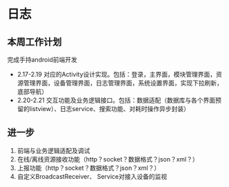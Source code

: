 # 日志
## 本周工作计划
  完成手持android前端开发
- 2.17-2.19 对应的Activity设计实现。包括：登录，主界面，模块管理界面，资源管理界面，设备管理界面，日志管理界面，系统设置界面，实现下拉刷新，底部导航）
- 2.20-2.21 交互功能及业务逻辑接口。包括：数据适配（数据库与各个界面预留的listview）、日志service、搜索功能、对耗时操作异步封装）

## 进一步
1. 前端与业务逻辑适配及调试
2. 在线/离线资源接收功能（http？socket？数据格式？json？xml？）
3. 上报功能（http？socket？数据格式？json？xml？）
4. 自定义BroadcastReceiver、 Service对接入设备的监视